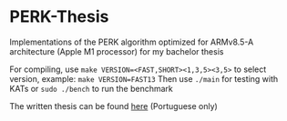 # PERK-Thesis
Implementations of the PERK algorithm optimized for ARMv8.5-A architecture (Apple M1 processor) for my bachelor thesis

For compiling, use `make VERSION=<FAST,SHORT><1,3,5><3,5>` to select version, example: `make VERSION=FAST13`
Then use `./main` for testing with KATs or `sudo ./bench` to run the benchmark

The written thesis can be found [here](https://www.ic.unicamp.br/~reltech/PFG/2023/PFG-23-42.pdf) (Portuguese only)
